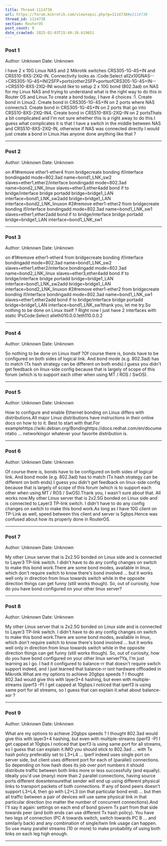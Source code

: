 ```yaml
---
title: Thread-1114738
url: https://forum.mikrotik.com/viewtopic.php?p=1114738#p1114738
thread_id: 1114738
section: RouterOS
post_count: 9
date_crawled: 2025-02-03T15:49:10.619651
---
```


### Post 1
Author: Unknown
Date: Unknown

I have 2 x 10G Linux NAS and 2 Mikrotik switches CRS305-1G-4S+IN and CRS510-8XS-2XQ-IN. Connectivity looks as :Code:Select all2x10GNAS-->CRS305-1G-4S+IN(2SFP+ports)other2SFP+portsofCRS305-1G-4S+IN-->CRS510-8XS-2XQ-INI would like to setup 2 x 10G bond (802.3ad) on NAS for my Linux NAS and trying to understand what is the right way to do this in Router OS and Linux.To create a bond today, I have 4 choices :1. Create bond in Linux2. Create bond in CRS305-1G-4S+IN on 2 ports where NAS connects3. Create bond in CRS305-1G-4S+IN on 2 ports that go into CRS510-8XS-2XQ-IN4. Create bond in CRS510-8XS-2XQ-IN on 2 portsThats a bit complicated and I'm not sure whether this is a right away to do this.I guess what complicates it is that I have a switch in the middle between NAS and CRS510-8XS-2XQ-IN, otherwise if NAS was connected directly I would just create a bond in Linux.Has anyone done anything like that ?

---
### Post 2
Author: Unknown
Date: Unknown

on #1#remove ether1-ether4 from bridgecreate bonding if/interface bondingadd mode=802.3ad name=bond1_LNK_sw2 slaves=ether1,ether2/interface bondingadd mode=802.3ad name=bond2_LNK_linux slaves=ether3,ether4add bond if to bridge/interface bridge portadd bridge=bridge1_LAN interface=bond1_LNK_sw2add bridge=bridge1_LAN interface=bond2_LNK_linuxon #2#remove ether1-ether2 from bridgecreate bonding if/interface bondingadd mode=802.3ad name=bond1_LNK_sw1 slaves=ether1,ether2add bond if to bridge/interface bridge portadd bridge=bridge1_LAN interface=bond1_LNK_sw1

---
### Post 3
Author: Unknown
Date: Unknown

on #1#remove ether1-ether4 from bridgecreate bonding if/interface bondingadd mode=802.3ad name=bond1_LNK_sw2 slaves=ether1,ether2/interface bondingadd mode=802.3ad name=bond2_LNK_linux slaves=ether3,ether4add bond if to bridge/interface bridge portadd bridge=bridge1_LAN interface=bond1_LNK_sw2add bridge=bridge1_LAN interface=bond2_LNK_linuxon #2#remove ether1-ether2 from bridgecreate bonding if/interface bondingadd mode=802.3ad name=bond1_LNK_sw1 slaves=ether1,ether2add bond if to bridge/interface bridge portadd bridge=bridge1_LAN interface=bond1_LNK_sw1thank you, let me try.So nothing to be done on Linux itself ? Right now I just have 2 interfaces with static IPsCode:Select alleth010.0.0.1eth110.0.0.2

---
### Post 4
Author: Unknown
Date: Unknown

So nothing to be done on Linux itself ?Of course there is, bonds have to be configured on both sides of logical link. And bond mode (e.g. 802.3ad) has to match (Tx hash strategy can be different on both ends).I guess you didn't get feedback on linux-side config because that is largely of scope of this forum (which is to support each other when using MT / ROS / SwOS).

---
### Post 5
Author: Unknown
Date: Unknown

How to configure and enable Ethernet bonding on Linux differs with distributions.All major Linux distributions have instructions in their online docs on how to to it. Best to start with that.For examplehttps://wiki.debian.org/Bondinghttps://docs.redhat.com/en/documentatio ... networkingor whatever your favorite distribution is.

---
### Post 6
Author: Unknown
Date: Unknown

Of course there is, bonds have to be configured on both sides of logical link. And bond mode (e.g. 802.3ad) has to match (Tx hash strategy can be different on both ends).I guess you didn't get feedback on linux-side config because that is largely of scope of this forum (which is to support each other when using MT / ROS / SwOS).Thank you, I wasn't sure about that. All works now.My other Linux server that is 2x2.5G bonded on Linux side and is connected to Layer3 TP-link switch. I didn't have to do any config changes on switch to make this bond work.As long as I have 10G client on TP-Link as well, speed between this client and server is 5gbps.Hence was confused about how its properly done in RouterOS.

---
### Post 7
Author: Unknown
Date: Unknown

My other Linux server that is 2x2.5G bonded on Linux side and is connected to Layer3 TP-link switch. I didn't have to do any config changes on switch to make this bond work.There are some bond modes, available in linux, which don't require switch to know there's bond involved ... but it works well only in direction from linux towards switch while in the opposite direction things can get funny (still works though). So, out of curiosity, how do you have bond configured on your other linux server?

---
### Post 8
Author: Unknown
Date: Unknown

My other Linux server that is 2x2.5G bonded on Linux side and is connected to Layer3 TP-link switch. I didn't have to do any config changes on switch to make this bond work.There are some bond modes, available in linux, which don't require switch to know there's bond involved ... but it works well only in direction from linux towards switch while in the opposite direction things can get funny (still works though). So, out of curiosity, how do you have bond configured on your other linux server?Ya, I'm just learning as I go. I had it configured to balance-rr that doesn't require switch support indeed, and I just learned that balance-rr isnt hardware offloaded in Mikrotik.What are my options to achieve 20gbps speeds ? I thought 802.3ad would give this with layer3+4 hashing, but even with multiple-streams (iperf3 -P) I get capped at 10gbps.I noticed that iperf3 is using same port for all streams, so I guess that can explain it.what about balance-xor ?

---
### Post 9
Author: Unknown
Date: Unknown

What are my options to achieve 20gbps speeds ? I thought 802.3ad would give this with layer3+4 hashing, but even with multiple-streams (iperf3 -P) I get capped at 10gbps.I noticed that iperf3 is using same port for all streams, so I guess that can explain it.IMO you should stick to 802.3ad ... with Tx hash policy preferably set to L3+L4 ... Iperf indeed uses single port on server side, but client uses different port for each of (parallel) connections. So depending on how hash does its job over port numbers it should distribute traffic between both links more or less successfully (and equally). Ideally you'd use (many) more than 2 parallel connections, having source ports different doesntensurethat sender will end up using different physical links to transport packets of both connections. If any of bond peers doesn't support L3+L4, then go with L2+L3 (on that particular bond end) ... but then all traffic between a pair of devices will use same physical link in that particular direction (no matter the number of concurrent connections).And I'll say it again: settings on each end of bond govern Tx part from that side towards peer (and both ends can use different Tx hash policy). You have two legs of connection (PC A towards switch, switch towards PC B ... and similarly back) and any combination of single/twin link usage can happen. So use many parallel streams (10 or more) to make probability of using both links on each leg high enough.

---

